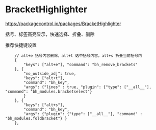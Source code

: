 # BracketHighlighter

https://packagecontrol.io/packages/BracketHighlighter

括号、标签高亮显示，快速选择、折叠、删除

推荐快捷键设置
```
    // alt+e 括号内容删除，alt+t 选中括号内容，alt+s 折叠当前括号内
    {
        "keys": ["alt+e"], "command": "bh_remove_brackets"
    }, {
        "no_outside_adj": true,
        "keys": ["alt+t"],
        "command": "bh_key",
        "args": {"lines" : true, "plugin": {"type": ["__all__"], "command": "bh_modules.bracketselect"}
        }
    }, {
        "keys": ["alt+s"],
        "command": "bh_key",
        "args": {"plugin": {"type": ["__all__"], "command" : "bh_modules.foldbracket"} } 
    },
```
